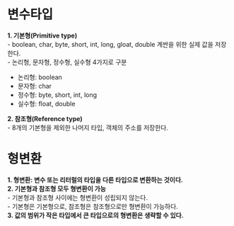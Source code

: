 # 변수타입
**1. 기본형(Primitive type)**
<br> - boolean, char, byte, short, int, long, gloat, double 계싼을 위한 실제 값을 저장한다.
<br> - 논리형, 문자형, 정수형, 실수형 4가지로 구분
 * 논리형: boolean
 * 문자형: char
 * 정수형: byte, short, int, long
 * 실수형: float, double
 
**2. 참조형(Reference type)**
<br> - 8개의 기본형을 제외한 나머지 타입, 객체의 주소를 저장한다.

# 형변환
**1. 형변환: 변수 또는 리터럴의 타입을 다른 타입으로 변환하는 것이다.**  
**2. 기본형과 참조형 모두 형변환이 가능**
<br> - 기본형과 참조형 사이에는 형변환이 성립되지 않는다.
<br> - 기본형은 기본형으로, 참조형은 참조형으로만 형변환이 가능하다.  
**3. 값의 범위가 작은 타입에서 큰 타입으로의 형변환은 생략할 수 있다.**